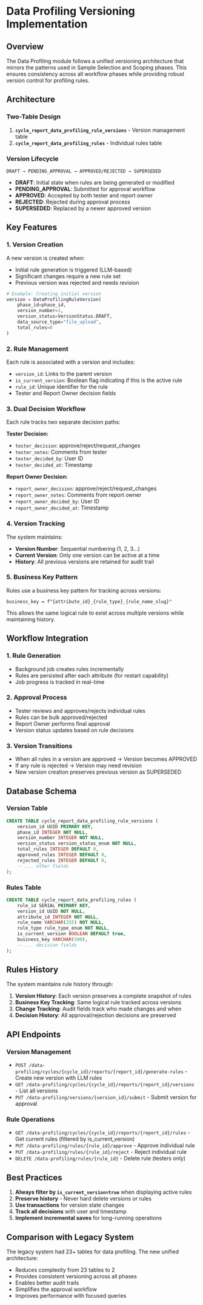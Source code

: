 # Data Profiling Versioning Implementation

## Overview

The Data Profiling module follows a unified versioning architecture that mirrors the patterns used in Sample Selection and Scoping phases. This ensures consistency across all workflow phases while providing robust version control for profiling rules.

## Architecture

### Two-Table Design

1. **`cycle_report_data_profiling_rule_versions`** - Version management table
2. **`cycle_report_data_profiling_rules`** - Individual rules table

### Version Lifecycle

```
DRAFT → PENDING_APPROVAL → APPROVED/REJECTED → SUPERSEDED
```

- **DRAFT**: Initial state when rules are being generated or modified
- **PENDING_APPROVAL**: Submitted for approval workflow
- **APPROVED**: Accepted by both tester and report owner
- **REJECTED**: Rejected during approval process
- **SUPERSEDED**: Replaced by a newer approved version

## Key Features

### 1. Version Creation

A new version is created when:
- Initial rule generation is triggered (LLM-based)
- Significant changes require a new rule set
- Previous version was rejected and needs revision

```python
# Example: Creating initial version
version = DataProfilingRuleVersion(
    phase_id=phase_id,
    version_number=1,
    version_status=VersionStatus.DRAFT,
    data_source_type="file_upload",
    total_rules=0
)
```

### 2. Rule Management

Each rule is associated with a version and includes:
- `version_id`: Links to the parent version
- `is_current_version`: Boolean flag indicating if this is the active rule
- `rule_id`: Unique identifier for the rule
- Tester and Report Owner decision fields

### 3. Dual Decision Workflow

Each rule tracks two separate decision paths:

**Tester Decision:**
- `tester_decision`: approve/reject/request_changes
- `tester_notes`: Comments from tester
- `tester_decided_by`: User ID
- `tester_decided_at`: Timestamp

**Report Owner Decision:**
- `report_owner_decision`: approve/reject/request_changes
- `report_owner_notes`: Comments from report owner
- `report_owner_decided_by`: User ID
- `report_owner_decided_at`: Timestamp

### 4. Version Tracking

The system maintains:
- **Version Number**: Sequential numbering (1, 2, 3...)
- **Current Version**: Only one version can be active at a time
- **History**: All previous versions are retained for audit trail

### 5. Business Key Pattern

Rules use a business key pattern for tracking across versions:
```
business_key = f"{attribute_id}_{rule_type}_{rule_name_slug}"
```

This allows the same logical rule to exist across multiple versions while maintaining history.

## Workflow Integration

### 1. Rule Generation
- Background job creates rules incrementally
- Rules are persisted after each attribute (for restart capability)
- Job progress is tracked in real-time

### 2. Approval Process
- Tester reviews and approves/rejects individual rules
- Rules can be bulk approved/rejected
- Report Owner performs final approval
- Version status updates based on rule decisions

### 3. Version Transitions
- When all rules in a version are approved → Version becomes APPROVED
- If any rule is rejected → Version may need revision
- New version creation preserves previous version as SUPERSEDED

## Database Schema

### Version Table
```sql
CREATE TABLE cycle_report_data_profiling_rule_versions (
    version_id UUID PRIMARY KEY,
    phase_id INTEGER NOT NULL,
    version_number INTEGER NOT NULL,
    version_status version_status_enum NOT NULL,
    total_rules INTEGER DEFAULT 0,
    approved_rules INTEGER DEFAULT 0,
    rejected_rules INTEGER DEFAULT 0,
    -- ... other fields
);
```

### Rules Table
```sql
CREATE TABLE cycle_report_data_profiling_rules (
    rule_id SERIAL PRIMARY KEY,
    version_id UUID NOT NULL,
    attribute_id INTEGER NOT NULL,
    rule_name VARCHAR(255) NOT NULL,
    rule_type rule_type_enum NOT NULL,
    is_current_version BOOLEAN DEFAULT true,
    business_key VARCHAR(500),
    -- ... decision fields
);
```

## Rules History

The system maintains rule history through:

1. **Version History**: Each version preserves a complete snapshot of rules
2. **Business Key Tracking**: Same logical rule tracked across versions
3. **Change Tracking**: Audit fields track who made changes and when
4. **Decision History**: All approval/rejection decisions are preserved

## API Endpoints

### Version Management
- `POST /data-profiling/cycles/{cycle_id}/reports/{report_id}/generate-rules` - Create new version with LLM rules
- `GET /data-profiling/cycles/{cycle_id}/reports/{report_id}/versions` - List all versions
- `PUT /data-profiling/versions/{version_id}/submit` - Submit version for approval

### Rule Operations
- `GET /data-profiling/cycles/{cycle_id}/reports/{report_id}/rules` - Get current rules (filtered by is_current_version)
- `PUT /data-profiling/rules/{rule_id}/approve` - Approve individual rule
- `PUT /data-profiling/rules/{rule_id}/reject` - Reject individual rule
- `DELETE /data-profiling/rules/{rule_id}` - Delete rule (testers only)

## Best Practices

1. **Always filter by `is_current_version=true`** when displaying active rules
2. **Preserve history** - Never hard delete versions or rules
3. **Use transactions** for version state changes
4. **Track all decisions** with user and timestamp
5. **Implement incremental saves** for long-running operations

## Comparison with Legacy System

The legacy system had 23+ tables for data profiling. The new unified architecture:
- Reduces complexity from 23 tables to 2
- Provides consistent versioning across all phases
- Enables better audit trails
- Simplifies the approval workflow
- Improves performance with focused queries